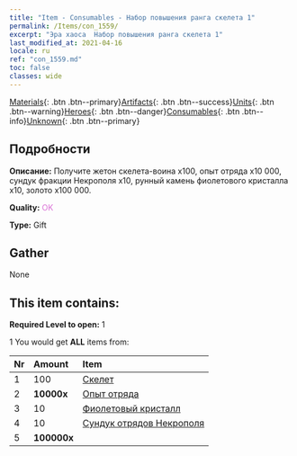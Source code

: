 ```yaml
---
title: "Item - Consumables - Набор повышения ранга скелета 1"
permalink: /Items/con_1559/
excerpt: "Эра хаоса  Набор повышения ранга скелета 1"
last_modified_at: 2021-04-16
locale: ru
ref: "con_1559.md"
toc: false
classes: wide
---
```

 [Materials](/ru/Items/){: .btn .btn--primary}[Artifacts](/ru/Items/Artifacts/){: .btn .btn--success}[Units](/ru/Items/Units/){: .btn .btn--warning}[Heroes](/ru/Items/Heroes/){: .btn .btn--danger}[Consumables](/ru/Items/Consumables/){: .btn .btn--info}[Unknown](/ru/Items/Unknown/){: .btn .btn--primary}

## Подробности
 **Описание:** Получите жетон скелета-воина x100, опыт отряда x10 000, сундук фракции Некрополя x10, рунный камень фиолетового кристалла x10, золото x100 000.

 **Quality:** <span style="color: #DA70D6">OK</span>

 **Type:** Gift

## Gather

  None

## This item contains:

 **Required Level to open:** 1

 1 You would get **ALL** items  from:

  | Nr | Amount |     Item    |
  |:---|:-------|:------------|
  | 1 | 100 | [Скелет](/ru/Items/unt_208/) |  | 
  | 2 |  **10000x** | [Опыт отряда](/ru/Items/con_902/) |  | 
  | 3 | 10 | [Фиолетовый кристалл](/ru/Items/con_720/) |  | 
  | 4 | 10 | [Сундук отрядов Некрополя](/ru/Items/con_1271/) |  | 
  | 5 |  **100000x** | <i class="fas fa-coins"/> |  | 

